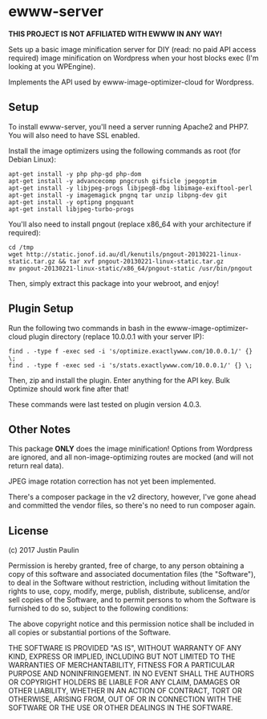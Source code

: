 # ewww-server

**THIS PROJECT IS NOT AFFILIATED WITH EWWW IN ANY WAY!**

Sets up a basic image minification server for DIY (read: no paid API access
required) image minification on Wordpress when your host blocks exec
(I'm looking at you WPEngine).

Implements the API used by ewww-image-optimizer-cloud for Wordpress.

## Setup

To install ewww-server, you'll need a server running Apache2 and PHP7. You will also need to have SSL enabled.

Install the image optimizers using the following commands as root (for Debian Linux):

```
apt-get install -y php php-gd php-dom
apt-get install -y advancecomp pngcrush gifsicle jpegoptim
apt-get install -y libjpeg-progs libjpeg8-dbg libimage-exiftool-perl
apt-get install -y imagemagick pngnq tar unzip libpng-dev git
apt-get install -y optipng pngquant
apt-get install libjpeg-turbo-progs
```

You'll also need to install pngout (replace x86_64 with your architecture if required):

```
cd /tmp
wget http://static.jonof.id.au/dl/kenutils/pngout-20130221-linux-static.tar.gz && tar xvf pngout-20130221-linux-static.tar.gz
mv pngout-20130221-linux-static/x86_64/pngout-static /usr/bin/pngout
```

Then, simply extract this package into your webroot, and enjoy!

## Plugin Setup

Run the following two commands in bash in the ewww-image-optimizer-cloud
plugin directory (replace 10.0.0.1 with your server IP):

```
find . -type f -exec sed -i 's/optimize.exactlywww.com/10.0.0.1/' {} \;
find . -type f -exec sed -i 's/stats.exactlywww.com/10.0.0.1/' {} \;
```

Then, zip and install the plugin. Enter anything for the API key. Bulk Optimize should work fine after that!

These commands were last tested on plugin version 4.0.3.

## Other Notes

This package **ONLY** does the image minification! Options from Wordpress
are ignored, and all non-image-optimizing routes are mocked (and will not
return real data).

JPEG image rotation correction has not yet been implemented.

There's a composer package in the v2 directory, however, I've gone ahead
and committed the vendor files, so there's no need to run composer again.

## License

(c) 2017 Justin Paulin

Permission is hereby granted, free of charge, to any person obtaining a copy of this software and associated documentation files (the "Software"), to deal in the Software without restriction, including without limitation the rights to use, copy, modify, merge, publish, distribute, sublicense, and/or sell copies of the Software, and to permit persons to whom the Software is furnished to do so, subject to the following conditions:

The above copyright notice and this permission notice shall be included in all copies or substantial portions of the Software.

THE SOFTWARE IS PROVIDED "AS IS", WITHOUT WARRANTY OF ANY KIND, EXPRESS OR IMPLIED, INCLUDING BUT NOT LIMITED TO THE WARRANTIES OF MERCHANTABILITY, FITNESS FOR A PARTICULAR PURPOSE AND NONINFRINGEMENT. IN NO EVENT SHALL THE AUTHORS OR COPYRIGHT HOLDERS BE LIABLE FOR ANY CLAIM, DAMAGES OR OTHER LIABILITY, WHETHER IN AN ACTION OF CONTRACT, TORT OR OTHERWISE, ARISING FROM, OUT OF OR IN CONNECTION WITH THE SOFTWARE OR THE USE OR OTHER DEALINGS IN THE SOFTWARE.

